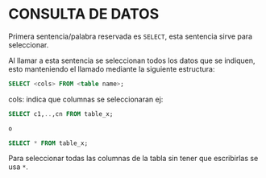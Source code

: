 # CONSULTA DE DATOS

Primera sentencia/palabra reservada es `SELECT`, esta sentencia sirve para seleccionar.

Al llamar a esta sentencia se seleccionan todos los datos que se indiquen, esto manteniendo el llamado mediante la siguiente estructura:

```SQL
SELECT <cols> FROM <table name>;
```

cols: indica que columnas se seleccionaran ej:

```SQL
SELECT c1,..,cn FROM table_x;

o

SELECT * FROM table_x;
```
Para seleccionar todas las columnas de la tabla sin tener que escribirlas se usa `*`.

